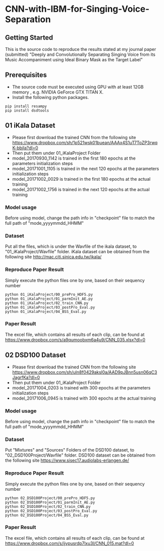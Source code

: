 # CNN-with-IBM-for-Singing-Voice-Separation

## Getting Started
This is the source code to reproduce the results stated at my journal paper (submitted)
"Deeply and Convolutionally Separating Singing Voice from its Music Accompaniment using Ideal Binary Mask as the Target Label"

## Prerequisites
* The source code must be executed using GPU with at least 12GB memory , e.g. NVIDIA GeForce GTX TITAN X. 
* Install the following python packages.
```
pip install resampy
pip install dsdtools
```

## 01 iKala Dataset
* Please first download the trained CNN from the following site
https://www.dropbox.com/sh/1p521wsk01buean/AAAx4S1uT7ToZP3rwqK-bbjIa?dl=0
* Then put them under 01_iKalaProject Folder
* model_20170930_1142 is trained in the first 180 epochs at the parameters initialization steps
* model_20171001_1105 is trained in the next 120 epochs at the parameters initialization steps
* model_20171002_0029 is trained in the first 180 epochs at the actual training
* model_20171002_1756 is trained in the next 120 epochs at the actual training

### Model usage
Before using model, change the path info in "checkpoint" file to match the full path of "mode_yyyymmdd_HHMM"

### Dataset
Put all the files, which is under the Wavfile of the ikala dataset, to "01_iKalaProject/Wavfile" folder.
iKala dataset can be obtained from the following site http://mac.citi.sinica.edu.tw/ikala/

### Reproduce Paper Result
Simply execute the python files one by one, based on their sequency number 
```
python 01_iKalaProject/00_prePro_HDF5.py
python 01_iKalaProject/01_parmInit_AE.py
python 01_iKalaProject/02_train_CNN.py
python 01_iKalaProject/03_postPro_Eval.py
python 01_iKalaProject/04_BSS_Eval.py
```
### Paper Result
The excel file, which contains all results of each clip, can be found at
https://www.dropbox.com/s/a9qumoobxm6a4u9/CNN_035.xlsx?dl=0

## 02 DSD100 Dataset
* Please first download the trained CNN from the following site
https://www.dropbox.com/sh/uln8f0429aksl0a/AAD9pJBnn5usn06qC3JagrfKa?dl=0
* Then put them under 01_iKalaProject Folder
* model_20171004_0203 is trained with 300 epochs at the parameters initialization steps
* model_20171006_0945 is trained with 300 epochs at the actual training

### Model usage
Before using model, change the path info in "checkpoint" file to match the full path of "mode_yyyymmdd_HHMM"

### Dataset
Put "Mixtures" and "Sources" Folders of the DSD100 dataset, to "02_DSD100Project/Wavfile" folder.
DSD100 dataset can be obtained from the following site https://www.sisec17.audiolabs-erlangen.de/

### Reproduce Paper Result
Simply execute the python files one by one, based on their sequency number 
```
python 02_DSD100Project/00_prePro_HDF5.py
python 02_DSD100Project/01_parmInit_AE.py
python 02_DSD100Project/02_train_CNN.py
python 02_DSD100Project/03_postPro_Eval.py
python 02_DSD100Project/04_BSS_Eval.py
```

### Paper Result
The excel file, which contains all results of each clip, can be found at
https://www.dropbox.com/s/ijvpusrdp7lxu3l/CNN_015.mat?dl=0
